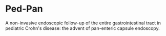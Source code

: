 # Ped-Pan

A non-invasive endoscopic follow-up of the entire gastrointestinal tract in pediatric Crohn's disease: the advent of pan-enteric capsule endoscopy.